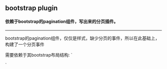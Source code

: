 ## bootstrap plugin

#### 依赖于bootstrap的pagination组件，写出来的分页插件。

*****

bootstrap的pagination组件，仅仅是样式，缺少分页的事件，所以在此基础上，构建了一个分页事件

需要依赖于其bootstrap布局结构:
  `<nav aria-label="Page navigation">
    <ul class="pagination" id="pagination">
    </ul>
  </nav>`